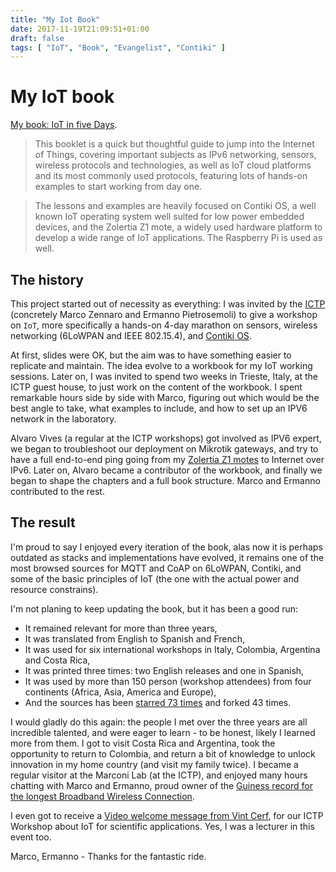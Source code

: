 ```yaml
---
title: "My Iot Book"
date: 2017-11-19T21:09:51+01:00
draft: false
tags: [ "IoT", "Book", "Evangelist", "Contiki" ]
---
```


# My IoT book

[My book: IoT in five Days](https://github.com/alignan/IPv6-WSN-book).

>This booklet is a quick but thoughtful guide to jump into the Internet of Things, covering important subjects as IPv6 networking, sensors, wireless protocols and technologies, as well as IoT cloud platforms and its most commonly used protocols, featuring lots of hands-on examples to start working from day one.

>The lessons and examples are heavily focused on Contiki OS, a well known IoT operating system well suited for low power embedded devices, and the Zolertia Z1 mote, a widely used hardware platform to develop a wide range of IoT applications. The Raspberry Pi is used as well.

## The history

This project started out of necessity as everything: I was invited by the [ICTP](https://www.ictp.it) (concretely Marco Zennaro and Ermanno Pietrosemoli) to give a workshop on `IoT`, more specifically a hands-on 4-day marathon on sensors, wireless networking (6LoWPAN and IEEE 802.15.4), and [Contiki OS](http://www.contiki-os.org).

At first, slides were OK, but the aim was to have something easier to replicate and maintain.  The idea evolve to a workbook for my IoT working sessions.  Later on, I was invited to spend two weeks in Trieste, Italy, at the ICTP guest house, to just work on the content of the workbook.  I spent remarkable hours side by side with Marco, figuring out which would be the best angle to take, what examples to include, and how to set up an IPV6 network in the laboratory.

Alvaro Vives (a regular at the ICTP workshops) got involved as IPV6 expert, we began to troubleshoot our deployment on Mikrotik gateways, and try to have a full end-to-end ping going from my [Zolertia Z1 motes](https://github.com/Zolertia/Resources/wiki/The-Z1-mote) to Internet over IPv6.  Later on, Alvaro became a contributor of the workbook, and finally we began to shape the chapters and a full book structure.  Marco and Ermanno contributed to the rest.

## The result

I'm proud to say I enjoyed every iteration of the book, alas now it is perhaps outdated as stacks and implementations have evolved, it remains one of the most browsed sources for MQTT and CoAP on 6LoWPAN, Contiki, and some of the basic principles of IoT (the one with the actual power and resource constrains).

I'm not planing to keep updating the book, but it has been a good run:

* It remained relevant for more than three years,
* It was translated from English to Spanish and French,
* It was used for six international workshops in Italy, Colombia, Argentina and Costa Rica,
* It was printed three times: two English releases and one in Spanish,
* It was used by more than 150 person (workshop attendees) from four continents (Africa, Asia, America and Europe),
* And the sources has been [starred 73 times](https://github.com/marcozennaro/IPv6-WSN-book/stargazers) and forked 43 times.

I would gladly do this again: the people I met over the three years are all incredible talented, and were eager to learn - to be honest, likely I learned more from them.  I got to visit Costa Rica and Argentina, took the opportunity to return to Colombia, and return a bit of knowledge to unlock innovation in my home country (and visit my family twice).  I became a regular visitor at the Marconi Lab (at the ICTP), and enjoyed many hours chatting with Marco and Ermanno, proud owner of the [Guiness record for the longest Broadband Wireless Connection](http://www.guinnessworldrecords.com/world-records/longest-broadband-wireless-connection).

I even got to receive a [Video welcome message from Vint Cerf](https://www.youtube.com/watch?v=MsKvJzt1YA0), for our ICTP Workshop about IoT for scientific applications.  Yes, I was a lecturer in this event too.

Marco, Ermanno - Thanks for the fantastic ride.
